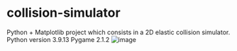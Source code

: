 # collision-simulator
Python + Matplotlib project which consists in a 2D elastic collision simulator.
Python version 3.9.13 Pygame 2.1.2
![image](https://user-images.githubusercontent.com/101156671/211439226-778fcb3f-d422-4988-b2da-d008226aa64a.png)
